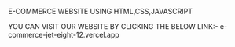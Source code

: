 E-COMMERCE WEBSITE USING HTML,CSS,JAVASCRIPT


YOU CAN VISIT OUR WEBSITE BY CLICKING THE BELOW LINK:-
e-commerce-jet-eight-12.vercel.app
